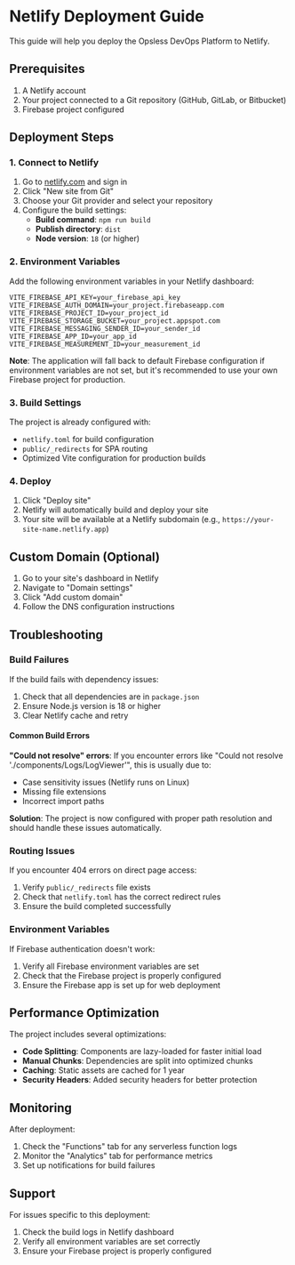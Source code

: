 # Netlify Deployment Guide

This guide will help you deploy the Opsless DevOps Platform to Netlify.

## Prerequisites

1. A Netlify account
2. Your project connected to a Git repository (GitHub, GitLab, or Bitbucket)
3. Firebase project configured

## Deployment Steps

### 1. Connect to Netlify

1. Go to [netlify.com](https://netlify.com) and sign in
2. Click "New site from Git"
3. Choose your Git provider and select your repository
4. Configure the build settings:
   - **Build command**: `npm run build`
   - **Publish directory**: `dist`
   - **Node version**: `18` (or higher)

### 2. Environment Variables

Add the following environment variables in your Netlify dashboard:

```
VITE_FIREBASE_API_KEY=your_firebase_api_key
VITE_FIREBASE_AUTH_DOMAIN=your_project.firebaseapp.com
VITE_FIREBASE_PROJECT_ID=your_project_id
VITE_FIREBASE_STORAGE_BUCKET=your_project.appspot.com
VITE_FIREBASE_MESSAGING_SENDER_ID=your_sender_id
VITE_FIREBASE_APP_ID=your_app_id
VITE_FIREBASE_MEASUREMENT_ID=your_measurement_id
```

**Note**: The application will fall back to default Firebase configuration if environment variables are not set, but it's recommended to use your own Firebase project for production.

### 3. Build Settings

The project is already configured with:
- `netlify.toml` for build configuration
- `public/_redirects` for SPA routing
- Optimized Vite configuration for production builds

### 4. Deploy

1. Click "Deploy site"
2. Netlify will automatically build and deploy your site
3. Your site will be available at a Netlify subdomain (e.g., `https://your-site-name.netlify.app`)

## Custom Domain (Optional)

1. Go to your site's dashboard in Netlify
2. Navigate to "Domain settings"
3. Click "Add custom domain"
4. Follow the DNS configuration instructions

## Troubleshooting

### Build Failures

If the build fails with dependency issues:

1. Check that all dependencies are in `package.json`
2. Ensure Node.js version is 18 or higher
3. Clear Netlify cache and retry

#### Common Build Errors

**"Could not resolve" errors**: If you encounter errors like "Could not resolve './components/Logs/LogViewer'", this is usually due to:
- Case sensitivity issues (Netlify runs on Linux)
- Missing file extensions
- Incorrect import paths

**Solution**: The project is now configured with proper path resolution and should handle these issues automatically.

### Routing Issues

If you encounter 404 errors on direct page access:

1. Verify `public/_redirects` file exists
2. Check that `netlify.toml` has the correct redirect rules
3. Ensure the build completed successfully

### Environment Variables

If Firebase authentication doesn't work:

1. Verify all Firebase environment variables are set
2. Check that the Firebase project is properly configured
3. Ensure the Firebase app is set up for web deployment

## Performance Optimization

The project includes several optimizations:

- **Code Splitting**: Components are lazy-loaded for faster initial load
- **Manual Chunks**: Dependencies are split into optimized chunks
- **Caching**: Static assets are cached for 1 year
- **Security Headers**: Added security headers for better protection

## Monitoring

After deployment:

1. Check the "Functions" tab for any serverless function logs
2. Monitor the "Analytics" tab for performance metrics
3. Set up notifications for build failures

## Support

For issues specific to this deployment:

1. Check the build logs in Netlify dashboard
2. Verify all environment variables are set correctly
3. Ensure your Firebase project is properly configured 